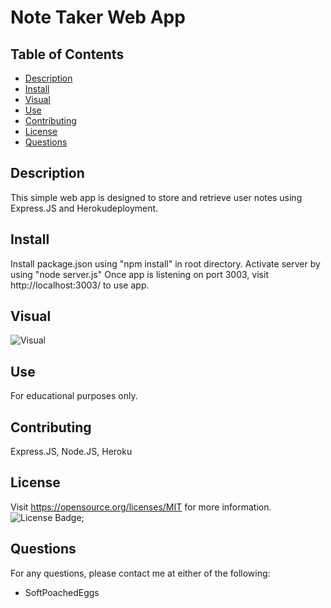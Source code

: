 # Note Taker Web App
## Table of Contents
- [Description](#description)
- [Install](#install)
- [Visual](#visual)
- [Use](#use)
- [Contributing](#contributing)
- [License](#license)
- [Questions](#questions)

## Description
This simple web app is designed to store and retrieve user notes using Express.JS and Herokudeployment. 
## Install
Install package.json using "npm install" in root directory. Activate server by using "node server.js" Once app is listening on port 3003, visit http://localhost:3003/ to use app.
## Visual
![Visual](./assets/images/note-taker-screen.png)
## Use
For educational purposes only.
## Contributing
Express.JS, Node.JS, Heroku
## License
Visit https://opensource.org/licenses/MIT for more information.
![License Badge](https://img.shields.io/badge/license-MIT-orange);
## Questions
For any questions, please contact me at either of the following:
* SoftPoachedEggs
